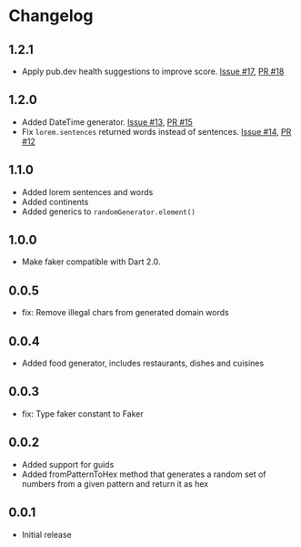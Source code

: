 # Changelog

## 1.2.1
- Apply pub.dev health suggestions to improve score. [Issue #17](https://github.com/drager/faker/issues/17), [PR #18](https://github.com/drager/faker/pull/18)

## 1.2.0
- Added DateTime generator. [Issue #13](https://github.com/drager/faker/issues/13), [PR #15](https://github.com/drager/faker/pull/15)
- Fix `lorem.sentences` returned words instead of sentences. [Issue #14](https://github.com/drager/faker/issues/14), [PR #12](https://github.com/drager/faker/pull/12)

## 1.1.0
- Added lorem sentences and words
- Added continents
- Added generics to `randomGenerator.element()`

## 1.0.0
- Make faker compatible with Dart 2.0.

## 0.0.5
- fix: Remove illegal chars from generated domain words

## 0.0.4
- Added food generator, includes restaurants, dishes and cuisines

## 0.0.3
- fix: Type faker constant to Faker

## 0.0.2
- Added support for guids
- Added fromPatternToHex method that generates a random set of numbers
  from a given pattern and return it as hex

## 0.0.1

- Initial release
